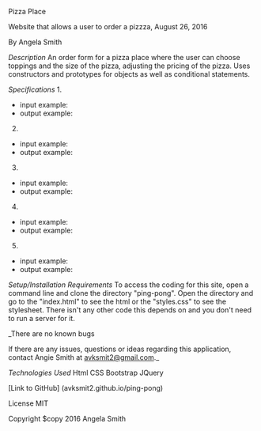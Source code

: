 Pizza Place

Website that allows a user to order a pizzza, August 26, 2016

By Angela Smith

_Description_
An order form for a pizza place where the user can choose toppings and the size of the pizza, adjusting the pricing of the pizza. Uses constructors and prototypes for objects as well as conditional statements.

_Specifications_
1.
  * input example:
  * output example:
2.
  * input example:
  * output example:
3.
  * input example:
  * output example:
4.
  * input example:
  * output example:
5. 
  * input example:
  * output example:

_Setup/Installation Requirements_
To access the coding for this site, open a command line and clone the directory "ping-pong". Open the directory and go to the "index.html" to see the html or the "styles.css" to see the stylesheet.
There isn't any other code this depends on and you don't need to run a server for it.

_There are no known bugs

If there are any issues, questions or ideas regarding this application, contact Angie Smith at avksmit2@gmail.com._

_Technologies Used_
Html
CSS
Bootstrap
JQuery

[Link to GitHub] (avksmit2.github.io/ping-pong)

License
MIT

Copyright $copy 2016 Angela Smith
